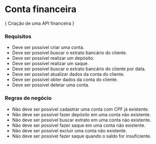 # Conta financeira
{ Criação de uma API financeira } 

### Requisitos 
- Deve ser possível criar uma conta.
- Deve ser possível buscar o extrato bancário do cliente.
- Deve ser possível realizar um depósito.
- Deve ser possível realizar um saque.
- Deve ser possível buscar o extrato bancário do cliente por data.
- Deve ser possível atualizar dados da conta do cliente.
- Deve ser possível obter dados da conta do cliente.
- Deve ser possível deletar uma conta.

### Regras de negócio 
- Não deve ser possível cadastrar uma conta com CPF já existente.
- Não deve ser possível fazer depósito em uma conta não existente.
- Não deve ser possível buscar extrato em uma conta não existente.
- Não deve ser possível fazer saque em uma conta não existente.
- Não deve ser possível excluir uma conta não existente.
- Não deve ser possível fazer saque quando o saldo for insuficiente.
